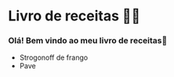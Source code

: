 # Livro de receitas 👨‍🍳
### Olá! Bem vindo ao meu livro de receitas👋

 - Strogonoff de frango
 - Pave
